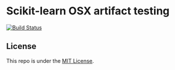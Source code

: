 # Scikit-learn OSX artifact testing

[![Build Status](https://travis-ci.com/thomasjpfan/sklearn_osx_travis_test.svg?branch=main)](https://travis-ci.com/thomasjpfan/sklearn_osx_travis_test)

## License

This repo is under the [MIT License](LICENSE).
